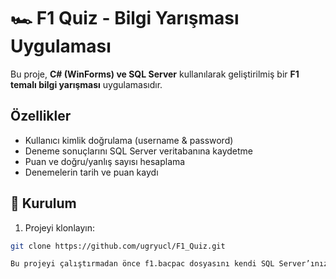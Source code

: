 # 🏎️ F1 Quiz - Bilgi Yarışması Uygulaması

Bu proje, **C# (WinForms) ve SQL Server** kullanılarak geliştirilmiş bir **F1 temalı bilgi yarışması** uygulamasıdır.  

## Özellikler
- Kullanıcı kimlik doğrulama (username & password)  
- Deneme sonuçlarını SQL Server veritabanına kaydetme  
- Puan ve doğru/yanlış sayısı hesaplama  
- Denemelerin tarih ve puan kaydı  

## 💾 Kurulum
1. Projeyi klonlayın:  
```bash
git clone https://github.com/ugryucl/F1_Quiz.git

Bu projeyi çalıştırmadan önce f1.bacpac dosyasını kendi SQL Server’ınıza import edin ve Connection String'i kendi veritabanınıza göre ayarlayın.
